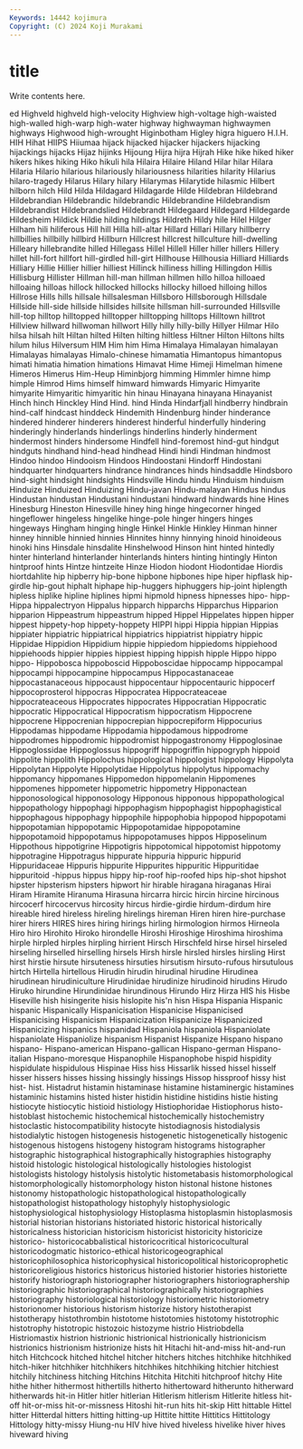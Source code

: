 ```yaml
---
Keywords: 14442 kojimura
Copyright: (C) 2024 Koji Murakami
---
```


# title

Write contents here.



ed Highveld highveld high-velocity Highview high-voltage high-waisted high-walled high-warp high-water
highway highwayman highwaymen highways Highwood high-wrought Higinbotham Higley higra higuero
H.I.H. HIH Hihat HIIPS Hiiumaa hijack hijacked hijacker hijackers hijacking
hijackings hijacks Hijaz hijinks Hijoung Hijra hijra Hijrah Hike hike
hiked hiker hikers hikes hiking Hiko hikuli hila Hilaira Hilaire
Hiland Hilar hilar Hilara Hilaria Hilario hilarious hilariously hilariousness hilarities
hilarity Hilarius hilaro-tragedy Hilarus Hilary hilary Hilarymas Hilarytide hilasmic Hilbert
hilborn hilch Hild Hilda Hildagard Hildagarde Hilde Hildebran Hildebrand Hildebrandian
Hildebrandic hildebrandic Hildebrandine Hildebrandism Hildebrandist Hildebrandslied Hildebrandt Hildegaard Hildegard Hildegarde
Hildesheim Hildick Hildie hilding hildings Hildreth Hildy hile Hilel Hilger
Hilham hili hiliferous Hill hill Hilla hill-altar Hillard Hillari Hillary
hillberry hillbillies hillbilly hillbird Hillburn Hillcrest hillcrest hillculture hill-dwelling Hilleary
hillebrandite hilled Hillegass Hillel Hillell Hiller hiller hillers Hillery hillet
hill-fort hillfort hill-girdled hill-girt Hillhouse Hillhousia Hilliard Hilliards Hilliary Hillie
Hillier hillier hilliest Hillinck hilliness hilling Hillingdon Hillis Hillisburg Hillister
Hillman hill-man hillman hillmen hillo hilloa hilloaed hilloaing hilloas hillock
hillocked hillocks hillocky hilloed hilloing hillos Hillrose Hills hills hillsale
hillsalesman Hillsboro Hillsborough Hillsdale Hillside hill-side hillside hillsides hillsite hillsman
hill-surrounded Hillsville hill-top hilltop hilltopped hilltopper hilltopping hilltops Hilltown hilltrot
Hillview hillward hillwoman hillwort Hilly hilly hilly-billy Hillyer Hilmar Hilo
hilsa hilsah hilt Hiltan hilted Hilten hilting hiltless Hiltner Hilton
Hiltons hilts hilum hilus Hilversum HIM Him him Hima Himalaya
Himalayan himalayan Himalayas himalayas Himalo-chinese himamatia Himantopus himantopus himati himatia
himation himations Himavat Hime Himeji Himelman himene Himeros Himerus Him-Heup
Himinbjorg himming Himmler himne himp himple Himrod Hims himself himward
himwards Himyaric Himyarite himyarite Himyaritic himyaritic hin hinau Hinayana hinayana
Hinayanist Hinch hinch Hinckley Hind Hind. hind Hinda Hindarfjall hindberry
hindbrain hind-calf hindcast hinddeck Hindemith Hindenburg hinder hinderance hindered hinderer
hinderers hinderest hinderful hinderfully hindering hinderingly hinderlands hinderlings hinderlins hinderly
hinderment hindermost hinders hindersome Hindfell hind-foremost hind-gut hindgut hindguts hindhand
hind-head hindhead Hindi hindi Hindman hindmost Hindoo hindoo Hindooism Hindoos
Hindoostani Hindorff Hindostani hindquarter hindquarters hindrance hindrances hinds hindsaddle Hindsboro
hind-sight hindsight hindsights Hindsville Hindu hindu Hinduism hinduism Hinduize Hinduized
Hinduizing Hindu-javan Hindu-malayan Hindus hindus Hindustan hindustan Hindustani hindustani hindward
hindwards hine Hines Hinesburg Hineston Hinesville hiney hing hinge hingecorner
hinged hingeflower hingeless hingelike hinge-pole hinger hingers hinges hingeways Hingham
hinging hingle Hinkel Hinkle Hinkley Hinman hinner hinney hinnible hinnied
hinnies Hinnites hinny hinnying hinoid hinoideous hinoki hins Hinsdale hinsdalite
Hinshelwood Hinson hint hinted hintedly hinter hinterland hinterlander hinterlands hinters
hinting hintingly Hinton hintproof hints Hintze hintzeite Hinze Hiodon hiodont
Hiodontidae Hiordis hiortdahlite hip hipberry hip-bone hipbone hipbones hipe hiper
hipflask hip-girdle hip-gout hiphalt hiphape hip-huggers hiphuggers hip-joint hiplength hipless
hiplike hipline hiplines hipmi hipmold hipness hipnesses hipo- hipp- Hippa
hippalectryon Hippalus hipparch hipparchs Hipparchus Hipparion hipparion Hippeastrum hippeastrum hipped
Hippel Hippelates hippen hipper hippest hippety-hop hippety-hoppety HIPPI hippi Hippia
hippian Hippias hippiater hippiatric hippiatrical hippiatrics hippiatrist hippiatry hippic Hippidae
Hippidion Hippidium hippie hippiedom hippiedoms hippiehood hippiehoods hippier hippies hippiest
hipping hippish hipple Hippo hippo hippo- Hippobosca hippoboscid Hippoboscidae hippocamp
hippocampal hippocampi hippocampine hippocampus Hippocastanaceae hippocastanaceous hippocaust hippocentaur hippocentauric hippocerf
hippocoprosterol hippocras Hippocratea Hippocrateaceae hippocrateaceous Hippocrates hippocrates Hippocratian Hippocratic hippocratic
Hippocratical Hippocratism hippocratism Hippocrene hippocrene Hippocrenian hippocrepian hippocrepiform Hippocurius Hippodamas
hippodame Hippodamia hippodamous hippodrome hippodromes hippodromic hippodromist hippogastronomy Hippoglosinae Hippoglossidae
Hippoglossus hippogriff hippogriffin hippogryph hippoid hippolite hippolith Hippolochus hippological hippologist
hippology Hippolyta Hippolytan Hippolyte Hippolytidae Hippolytus hippolytus hippomachy hippomancy hippomanes
Hippomedon hippomelanin Hippomenes hippomenes hippometer hippometric hippometry Hipponactean hipponosological hipponosology
Hipponous hipponous hippopathological hippopathology hippophagi hippophagism hippophagist hippophagistical hippophagous hippophagy
hippophile hippophobia hippopod hippopotami hippopotamian hippopotamic Hippopotamidae hippopotamine hippopotamoid hippopotamus
hippopotamuses hippos Hipposelinum Hippothous hippotigrine Hippotigris hippotomical hippotomist hippotomy hippotragine
Hippotragus hippurate hippuria hippuric hippurid Hippuridaceae Hippuris hippurite Hippurites hippuritic
Hippuritidae hippuritoid -hippus hippus hippy hip-roof hip-roofed hips hip-shot hipshot
hipster hipsterism hipsters hipwort hir hirable hiragana hiraganas Hirai Hiram
Hiramite Hiranuma Hirasuna hircarra hircic hircin hircine hircinous hircocerf hircocervus
hircosity hircus hirdie-girdie hirdum-dirdum hire hireable hired hireless hireling hirelings
hireman Hiren hiren hire-purchase hirer hirers HIRES hires hiring hirings
hirling hirmologion hirmos Hirneola Hiro hiro Hirohito Hiroko hirondelle Hiroshi
Hiroshige Hiroshima hiroshima hirple hirpled hirples hirpling hirrient Hirsch Hirschfeld
hirse hirsel hirseled hirseling hirselled hirselling hirsels Hirsh hirsle hirsled
hirsles hirsling Hirst hirst hirstie hirsute hirsuteness hirsuties hirsutism hirsuto-rufous
hirsutulous hirtch Hirtella hirtellous Hirudin hirudin hirudinal hirudine Hirudinea hirudinean
hirudiniculture Hirudinidae hirudinize hirudinoid hirudins Hirudo Hiruko hirundine Hirundinidae hirundinous
Hirundo Hirz Hirza HIS his Hisbe Hiseville hish hisingerite hisis
hislopite his'n hisn Hispa Hispania Hispanic hispanic Hispanically Hispanicisation Hispanicise
Hispanicised Hispanicising Hispanicism Hispanicization Hispanicize Hispanicized Hispanicizing hispanics hispanidad Hispaniola
hispaniola Hispaniolate hispaniolate Hispaniolize hispanism Hispanist Hispanize Hispano hispano hispano-
Hispano-american Hispano-gallican Hispano-german Hispano-italian Hispano-moresque Hispanophile Hispanophobe hispid hispidity hispidulate
hispidulous Hispinae Hiss hiss Hissarlik hissed hissel hisself hisser hissers
hisses hissing hissingly hissings Hissop hissproof hissy hist hist- hist.
Histadrut histamin histaminase histamine histaminergic histamines histaminic histamins histed hister
histidin histidine histidins histie histing histiocyte histiocytic histioid histiology Histiophoridae
Histiophorus histo- histoblast histochemic histochemical histochemically histochemistry histoclastic histocompatibility histocyte
histodiagnosis histodialysis histodialytic histogen histogenesis histogenetic histogenetically histogenic histogenous histogens
histogeny histogram histograms histographer histographic histographical histographically histographies histography histoid
histologic histological histologically histologies histologist histologists histology histolysis histolytic histometabasis
histomorphological histomorphologically histomorphology histon histonal histone histones histonomy histopathologic histopathological
histopathologically histopathologist histopathology histophyly histophysiologic histophysiological histophysiology Histoplasma histoplasmin histoplasmosis
historial historian historians historiated historic historical historically historicalness historician historicism
historicist historicity historicize historico- historicocabbalistical historicocritical historicocultural historicodogmatic historico-ethical historicogeographical
historicophilosophica historicophysical historicopolitical historicoprophetic historicoreligious historics historicus historied historier histories
historiette historify historiograph historiographer historiographers historiographership historiographic historiographical historiographically historiographies
historiography historiological historiology historiometric historiometry historionomer historious historism historize history
histotherapist histotherapy histothrombin histotome histotomies histotomy histotrophic histotrophy histotropic histozoic
histozyme histrio Histriobdella Histriomastix histrion histrionic histrionical histrionically histrionicism histrionics
histrionism histrionize hists hit Hitachi hit-and-miss hit-and-run hitch Hitchcock hitched
hitchel hitcher hitchers hitches hitchhike hitchhiked hitch-hiker hitchhiker hitchhikers hitchhikes
hitchhiking hitchier hitchiest hitchily hitchiness hitching Hitchins Hitchita Hitchiti hitchproof
hitchy Hite hithe hither hithermost hithertills hitherto hithertoward hitherunto hitherward
hitherwards hit-in Hitler hitler hitlerian Hitlerism hitlerism Hitlerite hitless hit-off
hit-or-miss hit-or-missness Hitoshi hit-run hits hit-skip Hitt hittable Hittel hitter
Hitterdal hitters hitting hitting-up Hittite hittite Hittitics Hittitology Hittology hitty-missy
Hiung-nu HIV hive hived hiveless hivelike hiver hives hiveward hiving

